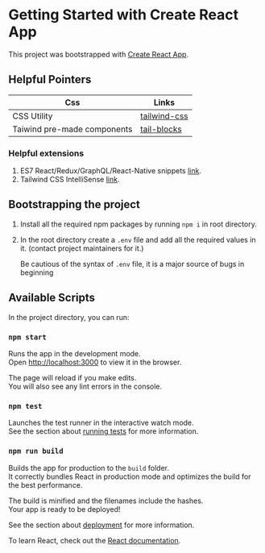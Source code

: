 # Getting Started with Create React App

This project was bootstrapped with [Create React App](https://github.com/facebook/create-react-app).

## Helpful Pointers

| Css                         | Links                                               |
| --------------------------- | --------------------------------------------------- |
| CSS Utility                 | [tailwind-css](https://tailwindcss.com/)            |
| Taiwind pre-made components | [tail-blocks](https://mertjf.github.io/tailblocks/) |

### Helpful extensions

1. ES7 React/Redux/GraphQL/React-Native snippets [link](https://marketplace.visualstudio.com/items?itemName=dsznajder.es7-react-js-snippets).
2. Tailwind CSS IntelliSense [link](https://marketplace.visualstudio.com/items?itemName=bradlc.vscode-tailwindcss).

## Bootstrapping the project

1. Install all the required npm packages by running `npm i` in root directory.
2. In the root directory create a `.env` file and add all the required values in it. (contact project maintainers for it.)

   Be cautious of the syntax of `.env` file, it is a major source of bugs in beginning

## Available Scripts

In the project directory, you can run:

### `npm start`

Runs the app in the development mode.\
Open [http://localhost:3000](http://localhost:3000) to view it in the browser.

The page will reload if you make edits.\
You will also see any lint errors in the console.

### `npm test`

Launches the test runner in the interactive watch mode.\
See the section about [running tests](https://facebook.github.io/create-react-app/docs/running-tests) for more information.

### `npm run build`

Builds the app for production to the `build` folder.\
It correctly bundles React in production mode and optimizes the build for the best performance.

The build is minified and the filenames include the hashes.\
Your app is ready to be deployed!

See the section about [deployment](https://facebook.github.io/create-react-app/docs/deployment) for more information.

To learn React, check out the [React documentation](https://reactjs.org/).
